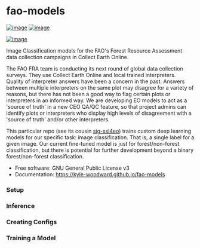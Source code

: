# fao-models

[![image](https://img.shields.io/pypi/v/fao-models.svg)](https://pypi.python.org/pypi/fao-models)
[![image](https://img.shields.io/conda/vn/conda-forge/fao-models.svg)](https://anaconda.org/conda-forge/fao-models)

[![image](https://pyup.io/repos/github/kyle-woodward/fao-models/shield.svg)](https://pyup.io/repos/github/kyle-woodward/fao-models)

Image Classification models for the FAO's Forest Resource Assessment data collection campaigns in Collect Earth Online.

The FAO FRA team is conducting its next round of global data collection surveys. They use Collect Earth Online and local trained interpreters. Quality of interpreter answers have been a concern in the past. Answers between multiple interpreters on the same plot may disagree for a variety of reasons, but there has not been a good way to flag certain plots or interpreters in an informed way. We are developing EO models to act as a 'source of truth' in a new CEO QA/QC feature, so that project admins can identify plots or interpreters who display high levels of disagreement with a 'source of truth' and/or other interpreters. 

This particular repo (see its cousin [sig-ssl4eo](https://github.com/sig-gis/sig-ssl4eo)) trains custom deep learning models for our specific task: image classification. That is, a single label for a given image. Our current fine-tuned model is just for forest/non-forest classification, but there is potential for further development beyond a binary forest/non-forest classification. 

-   Free software: GNU General Public License v3
-   Documentation: https://kyle-woodward.github.io/fao-models
    

### Setup

### Inference

### Creating Configs

### Training a Model
